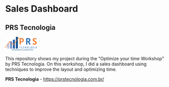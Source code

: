 # Sales Dashboard
## PRS Tecnologia

   <img width="100" src="https://github.com/raquelcolares/Sales-Dashboard_PRS/blob/main/logo%20PRS.png">

This repository shows my project during the "Optimize your time Workshop" by PRS Tecnologia. On this workshop, I did a sales dashboard using techniques to improve the layout and optimizing time. 


**PRS Tecnologia** - https://prstecnologia.com.br/
